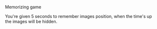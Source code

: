 Memorizing game

You're given 5 seconds to remember images position, when the time's up the images will be hidden. 